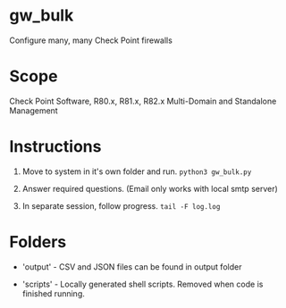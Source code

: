 # gw_bulk

Configure many, many Check Point firewalls

# Scope

Check Point Software, R80.x, R81.x, R82.x Multi-Domain and Standalone Management

# Instructions

1. Move to system in it's own folder and run. 
```python3 gw_bulk.py```

2. Answer required questions. (Email only works with local smtp server)

3. In separate session, follow progress.
```tail -F log.log```

# Folders

- 'output' - CSV and JSON files can be found in output folder

- 'scripts' - Locally generated shell scripts. Removed when code is finished running.

